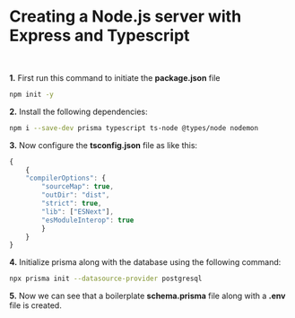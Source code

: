 # Creating a Node.js server with Express and Typescript
<br>

**1.** First run this command to initiate the **package.json** file
```bash
npm init -y
```

**2.** Install the following dependencies:

```bash
npm i --save-dev prisma typescript ts-node @types/node nodemon
```

**3.** Now configure the **tsconfig.json** file as like this:
```javascript
{
    {
    "compilerOptions": {
        "sourceMap": true,
        "outDir": "dist",
        "strict": true,
        "lib": ["ESNext"],
        "esModuleInterop": true
        }
    }
}
```

**4.** Initialize prisma along with the database using the following command:
```bash
npx prisma init --datasource-provider postgresql
``` 

**5.** Now we can see that a boilerplate **schema.prisma** file along with a **.env** file is created.